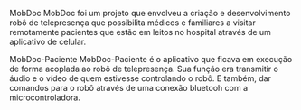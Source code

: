 MobDoc
MobDoc foi um projeto que envolveu a criação e desenvolvimento robô de telepresença que possibilita médicos e familiares a visitar remotamente pacientes que estão em
leitos no hospital através de um aplicativo de celular.

MobDoc-Paciente
MobDoc-Paciente é o aplicativo que ficava em execução de forma acoplada ao robô de telepresença. Sua função era transmitir o áudio e o vídeo de quem estivesse controlando o robô.
E também, dar comandos para o robô através de uma conexão bluetooh com a microcontroladora.
